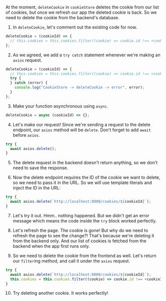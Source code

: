 At the moment, `deleteCookie` in `cookieStore` deletes the cookie from our list of cookies, but once we refresh our app the deleted cookie is back. So we need to delete the cookie from the backend's database.

1. In `deleteCookie`, let's comment out the existing code for now.

```javascript
deleteCookie = (cookieId) => {
  // this.cookies = this.cookies.filter((cookie) => cookie.id !== +cookieId)
};
```

2. As we agreed, we add a `try catch` statement whenever we're making an `axios` request.

```javascript
deleteCookie = (cookieId) => {
  // this.cookies = this.cookies.filter((cookie) => cookie.id !== +cookieId)
  try {
  } catch (error) {
    console.log("CookieStore -> deleteCookie -> error", error);
  }
};
```

3. Make your function asynchronous using `async`.

```javascript
deleteCookie = async (cookieId) => {};
```

4. Let's make our request! Since we're sending a request to the delete endpoint, our `axios` method will be `delete`. Don't forget to add `await` before `axios`.

```javascript
try {
  await axios.delete();
}
```

5. The delete request in the backend doesn't return anything, so we don't need to save the response.

6. Now the delete endpoint requires the ID of the cookie we want to delete, so we need to pass it in the URL. So we will use template literals and inject the ID in the URL:

```javascript
try {
  await axios.delete(`http://localhost:8000/cookies/${cookieId}`);
}
```

7. Let's try it out. Hmm.. nothing happened. But we didn't get an error message which means the code inside the `try` block worked perfectly.

8. Let's refresh the page. The cookie is gone! But why do we need to refresh the page to see the change?! That's because we're deleting it from the backend only. And our list of cookies is fetched from the backend when the app first runs only.

9. So we need to delete the cookie from the frontend as well. Let's return our `filter`ing method, and call it under the `axios` request.

```javascript
try {
  await axios.delete(`http://localhost:8000/cookies/${cookieId}`);
  this.cookies = this.cookies.filter((cookie) => cookie.id !== +cookieId);
}
```

10. Try deleting another cookie. It works perfectly!
